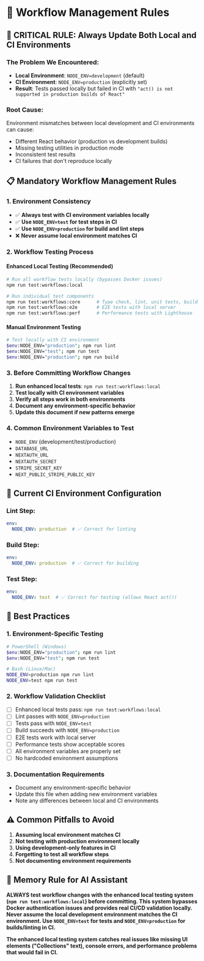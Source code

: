 # 🔄 Workflow Management Rules

## 🚨 CRITICAL RULE: Always Update Both Local and CI Environments

### **The Problem We Encountered:**
- **Local Environment**: `NODE_ENV=development` (default)
- **CI Environment**: `NODE_ENV=production` (explicitly set)
- **Result**: Tests passed locally but failed in CI with `"act() is not supported in production builds of React"`

### **Root Cause:**
Environment mismatches between local development and CI environments can cause:
- Different React behavior (production vs development builds)
- Missing testing utilities in production mode
- Inconsistent test results
- CI failures that don't reproduce locally

## 📋 **Mandatory Workflow Management Rules**

### **1. Environment Consistency**
- ✅ **Always test with CI environment variables locally**
- ✅ **Use `NODE_ENV=test` for test steps in CI**
- ✅ **Use `NODE_ENV=production` for build and lint steps**
- ❌ **Never assume local environment matches CI**

### **2. Workflow Testing Process**

#### **Enhanced Local Testing (Recommended)**
```bash
# Run all workflow tests locally (bypasses Docker issues)
npm run test:workflows:local

# Run individual test components
npm run test:workflows:core      # Type check, lint, unit tests, build
npm run test:workflows:e2e       # E2E tests with local server
npm run test:workflows:perf      # Performance tests with Lighthouse
```

#### **Manual Environment Testing**
```bash
# Test locally with CI environment
$env:NODE_ENV="production"; npm run lint
$env:NODE_ENV="test"; npm run test
$env:NODE_ENV="production"; npm run build
```

### **3. Before Committing Workflow Changes**
1. **Run enhanced local tests**: `npm run test:workflows:local`
2. **Test locally with CI environment variables**
3. **Verify all steps work in both environments**
4. **Document any environment-specific behavior**
5. **Update this document if new patterns emerge**

### **4. Common Environment Variables to Test**
- `NODE_ENV` (development/test/production)
- `DATABASE_URL`
- `NEXTAUTH_URL`
- `NEXTAUTH_SECRET`
- `STRIPE_SECRET_KEY`
- `NEXT_PUBLIC_STRIPE_PUBLIC_KEY`

## 🔧 **Current CI Environment Configuration**

### **Lint Step:**
```yaml
env:
  NODE_ENV: production  # ✅ Correct for linting
```

### **Build Step:**
```yaml
env:
  NODE_ENV: production  # ✅ Correct for building
```

### **Test Step:**
```yaml
env:
  NODE_ENV: test  # ✅ Correct for testing (allows React act())
```

## 🚀 **Best Practices**

### **1. Environment-Specific Testing**
```bash
# PowerShell (Windows)
$env:NODE_ENV="production"; npm run lint
$env:NODE_ENV="test"; npm run test

# Bash (Linux/Mac)
NODE_ENV=production npm run lint
NODE_ENV=test npm run test
```

### **2. Workflow Validation Checklist**
- [ ] Enhanced local tests pass: `npm run test:workflows:local`
- [ ] Lint passes with `NODE_ENV=production`
- [ ] Tests pass with `NODE_ENV=test`
- [ ] Build succeeds with `NODE_ENV=production`
- [ ] E2E tests work with local server
- [ ] Performance tests show acceptable scores
- [ ] All environment variables are properly set
- [ ] No hardcoded environment assumptions

### **3. Documentation Requirements**
- Document any environment-specific behavior
- Update this file when adding new environment variables
- Note any differences between local and CI environments

## ⚠️ **Common Pitfalls to Avoid**

1. **Assuming local environment matches CI**
2. **Not testing with production environment locally**
3. **Using development-only features in CI**
4. **Forgetting to test all workflow steps**
5. **Not documenting environment requirements**

## 📝 **Memory Rule for AI Assistant**

**ALWAYS test workflow changes with the enhanced local testing system (`npm run test:workflows:local`) before committing. This system bypasses Docker authentication issues and provides real CI/CD validation locally. Never assume the local development environment matches the CI environment. Use `NODE_ENV=test` for tests and `NODE_ENV=production` for builds/linting in CI.**

**The enhanced local testing system catches real issues like missing UI elements ("Collections" text), console errors, and performance problems that would fail in CI.**
